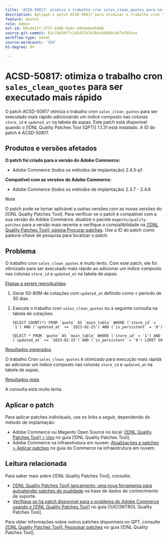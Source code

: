 ```yaml
---
title: 'ACSD-50817: otimiza o trabalho cron sales_clean_quotes para ser executado mais rápido'
description: Aplique o patch ACSD-50817 para otimizar o trabalho cron "sales_clean_quotes" para ser executado mais rápido adicionando um índice composto nas colunas "store_id" e "updated_at" na tabela de cotações.
feature: Quotes
role: Admin
exl-id: b6cd412f-2f37-438b-9abc-d45de6ed54d6
source-git-commit: 81c78439f7c243437b7b76dc80560c847af95ace
workflow-type: tm+mt
source-wordcount: '354'
ht-degree: 0%

---
```


# ACSD-50817: otimiza o trabalho cron `sales_clean_quotes` para ser executado mais rápido

O patch ACSD-50817 otimiza o trabalho cron `sales_clean_quotes` para ser executado mais rápido adicionando um índice composto nas colunas `store_id` e `updated_at` na tabela de aspas. Este patch está disponível quando o [!DNL Quality Patches Tool (QPT)] 1.1.31 está instalado. A ID do patch é ACSD-50817.

## Produtos e versões afetados

**O patch foi criado para a versão do Adobe Commerce:**

* Adobe Commerce (todos os métodos de implantação) 2.4.5-p1

**Compatível com as versões do Adobe Commerce:**

* Adobe Commerce (todos os métodos de implantação) 2.3.7 - 2.4.6

>[!NOTE]
>
>O patch pode se tornar aplicável a outras versões com as novas versões do [!DNL Quality Patches Tool]. Para verificar se o patch é compatível com a sua versão do Adobe Commerce, atualize o pacote `magento/quality-patches` para a versão mais recente e verifique a compatibilidade na [[!DNL Quality Patches Tool]: página Procurar patches](https://experienceleague.adobe.com/tools/commerce-quality-patches/index.html?lang=pt-BR). Use a ID do patch como palavra-chave de pesquisa para localizar o patch.

## Problema

O trabalho cron `sales_clean_quotes` é muito lento. Com este patch, ele foi otimizado para ser executado mais rápido ao adicionar um índice composto nas colunas `store_id` e `updated_at` na tabela de aspas.

<u>Etapas a serem reproduzidas</u>:

1. Gerar 50-80M de cotações com `updated_at` definido como &lt; período de 30 dias.
1. Execute o trabalho cron `sales_clean_quotes` ou a seguinte consulta na tabela de cotações:

   ```cron
   SELECT COUNT(*) FROM `quote` AS `main_table` WHERE (`store_id` = '1') AND (`updated_at` <= '2023-02-25') AND (`is_persistent` = '0')
   
   SELECT * FROM `quote` AS `main_table` WHERE (`store_id` = '1') AND (`updated_at` <= '2023-02-25') AND (`is_persistent` = '0') LIMIT 50
   ```

<u>Resultados esperados</u>

O trabalho Cron `sales_clean_quotes` é otimizado para execução mais rápida ao adicionar um índice composto nas colunas `store_id` e `updated_at` na tabela de aspas.

<u>Resultados reais</u>

A consulta está muito lenta.

## Aplicar o patch

Para aplicar patches individuais, use os links a seguir, dependendo do método de implantação:

* Adobe Commerce ou Magento Open Source no local: [[!DNL Quality Patches Tool] > Uso](/help/tools/quality-patches-tool/usage.md) no guia [!DNL Quality Patches Tool].
* Adobe Commerce na infraestrutura em nuvem: [Atualizações e patches > Aplicar patches](https://experienceleague.adobe.com/docs/commerce-cloud-service/user-guide/develop/upgrade/apply-patches.html?lang=pt-BR) no guia do Commerce na infraestrutura em nuvem.

## Leitura relacionada

Para saber mais sobre [!DNL Quality Patches Tool], consulte:

* [[!DNL Quality Patches Tool] lançamento: uma nova ferramenta para autoatender patches de qualidade](https://experienceleague.adobe.com/pt-br/docs/commerce-knowledge-base/kb/announcements/commerce-announcements/magento-quality-patches-released-new-tool-to-self-serve-quality-patches) na base de dados de conhecimento de suporte.
* [Verifique se há patch disponível para o problema do Adobe Commerce usando o  [!DNL Quality Patches Tool]](/help/tools/quality-patches-tool/patches-available-in-qpt/check-patch-for-magento-issue-with-magento-quality-patches.md) no guia [!UICONTROL Quality Patches Tool].


Para obter informações sobre outros patches disponíveis no QPT, consulte [[!DNL Quality Patches Tool]: Pesquisar patches](https://experienceleague.adobe.com/tools/commerce-quality-patches/index.html?lang=pt-BR) no guia [!DNL Quality Patches Tool].
